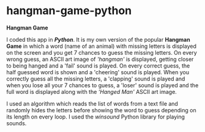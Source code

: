 # hangman-game-python
**Hangman Game**

I coded this app in ***Python***. It is my own version of the popular **Hangman Game** in which a word (name of an animal) with missing letters is displayed on the screen and you get 7 chances to guess the missing letters. On every wrong guess, an ASCII art image of *'hangman'* is displayed, getting closer to being hanged and a 'fail' sound is played. On every correct guess, the half guessed word is shown and a 'cheering' sound is played. When you correctly guess all the missing letters, a 'clapping' sound is played and when you lose all your 7 chances to guess, a 'loser' sound is played and the full word is displayed along with the *'Hanged Man'* ASCII art image.

I used an algorithm which reads the list of words from a text file and randomly hides the letters before showing the word to guess depending on its length on every loop. I used the *winsound* Python library for playing sounds.
